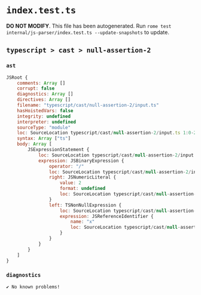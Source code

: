 # `index.test.ts`

**DO NOT MODIFY**. This file has been autogenerated. Run `rome test internal/js-parser/index.test.ts --update-snapshots` to update.

## `typescript > cast > null-assertion-2`

### `ast`

```javascript
JSRoot {
	comments: Array []
	corrupt: false
	diagnostics: Array []
	directives: Array []
	filename: "typescript/cast/null-assertion-2/input.ts"
	hasHoistedVars: false
	integrity: undefined
	interpreter: undefined
	sourceType: "module"
	loc: SourceLocation typescript/cast/null-assertion-2/input.ts 1:0-2:0
	syntax: Array ["ts"]
	body: Array [
		JSExpressionStatement {
			loc: SourceLocation typescript/cast/null-assertion-2/input.ts 1:0-1:6
			expression: JSBinaryExpression {
				operator: "/"
				loc: SourceLocation typescript/cast/null-assertion-2/input.ts 1:0-1:6
				right: JSNumericLiteral {
					value: 2
					format: undefined
					loc: SourceLocation typescript/cast/null-assertion-2/input.ts 1:5-1:6
				}
				left: TSNonNullExpression {
					loc: SourceLocation typescript/cast/null-assertion-2/input.ts 1:0-1:2
					expression: JSReferenceIdentifier {
						name: "x"
						loc: SourceLocation typescript/cast/null-assertion-2/input.ts 1:0-1:1 (x)
					}
				}
			}
		}
	]
}
```

### `diagnostics`

```
✔ No known problems!

```
